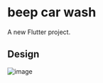 # beep car wash

A new Flutter project.

## Design
![image](https://user-images.githubusercontent.com/22388017/220946158-746bb2c0-fc54-4149-aee0-aa9f56b2ad38.png)
